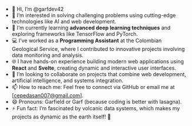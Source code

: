 

- 👋 Hi, I’m @garfdev42  
- 👀 I’m interested in solving challenging problems using cutting-edge technologies like AI and web development.  
- 🌱 I’m currently learning **advanced deep learning techniques** and exploring frameworks like TensorFlow and PyTorch.  
- 💻 I’ve worked as a **Programming Assistant** at the Colombian Geological Service, where I contributed to innovative projects involving data monitoring and analysis.  
- 🌐 I have hands-on experience building modern web applications using **React** and **Svelte**, creating dynamic and interactive user interfaces.  
- 💞️ I’m looking to collaborate on projects that combine web development, artificial intelligence, and systems integration.  
- 📫 How to reach me: Feel free to connect via GitHub or email me at [cepedasan007@gmail.com].  
- 😄 Pronouns: Garfield or Garf (because coding is better with lasagna).  
- ⚡ Fun fact: I’m fascinated by volcanic data systems, which makes my projects as dynamic as the earth itself! 🌋

